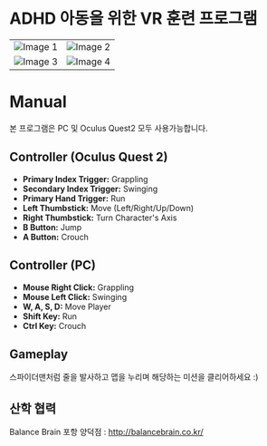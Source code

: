 # ADHD 아동을 위한 VR 훈련 프로그램

<table>
  <tr>
    <td align="center"><img src="https://github.com/jh2277/ADHD_VR_TrainingProgram_Unity/assets/96563287/9b604f81-04c0-4f02-92bb-b5c2235750f8" alt="Image 1"></td>
    <td align="center"><img src="https://github.com/jh2277/ADHD_VR_TrainingProgram_Unity/assets/96563287/3257179a-07ca-44e0-803a-550f8ecc5c89" alt="Image 2"></td>
  </tr>
  <tr>
    <td align="center"><img src="https://github.com/jh2277/ADHD_VR_TrainingProgram_Unity/assets/96563287/f5b9ad04-ae9f-4766-a3e5-aba5cd4ededf" alt="Image 3"></td>
    <td align="center"><img src="https://github.com/jh2277/ADHD_VR_TrainingProgram_Unity/assets/96563287/cc0f361e-c3e5-4b3d-bed4-05934f90814b" alt="Image 4"></td>
  </tr>
</table>


# Manual
본 프로그램은 PC 및 Oculus Quest2 모두 사용가능합니다.

## Controller (Oculus Quest 2)

- **Primary Index Trigger:** Grappling
- **Secondary Index Trigger:** Swinging
- **Primary Hand Trigger:** Run
- **Left Thumbstick:** Move (Left/Right/Up/Down)
- **Right Thumbstick:** Turn Character's Axis
- **B Button:** Jump
- **A Button:** Crouch

## Controller (PC)

- **Mouse Right Click:** Grappling
- **Mouse Left Click:** Swinging
- **W, A, S, D:** Move Player
- **Shift Key:** Run
- **Ctrl Key:** Crouch

## Gameplay

스파이더맨처럼 줄을 발사하고 맵을 누리며 해당하는 미션을 클리어하세요 :)


## 산학 협력
Balance Brain 포항 양덕점 : http://balancebrain.co.kr/

